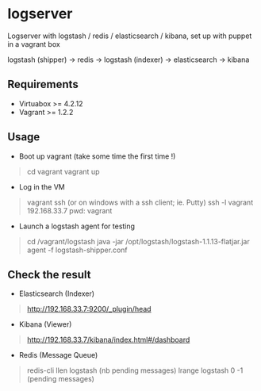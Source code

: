 logserver
=========

Logserver with logstash / redis / elasticsearch / kibana, set up with puppet in a vagrant box

logstash (shipper) -> redis -> logstash (indexer) -> elasticsearch -> kibana

Requirements
------------

- Virtuabox >= 4.2.12
- Vagrant >= 1.2.2

Usage
-----

* Boot up vagrant (take some time the first time !)
> cd vagrant
> vagrant up

* Log in the VM
> vagrant ssh
(or on windows with a ssh client; ie. Putty)
> ssh -l vagrant 192.168.33.7
pwd: vagrant

* Launch a logstash agent for testing
> cd /vagrant/logstash
> java -jar /opt/logstash/logstash-1.1.13-flatjar.jar agent -f logstash-shipper.conf

Check the result
----------------

* Elasticsearch (Indexer)
> http://192.168.33.7:9200/_plugin/head

* Kibana (Viewer)
> http://192.168.33.7/kibana/index.html#/dashboard

* Redis (Message Queue)
> redis-cli
> llen logstash (nb pending messages)
> lrange logstash 0 -1 (pending messages)